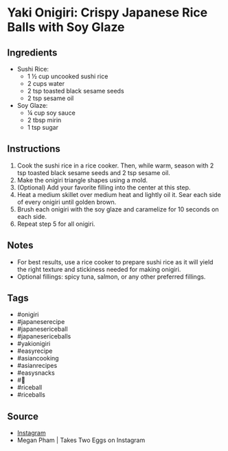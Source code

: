  # Yaki Onigiri: Crispy Japanese Rice Balls with Soy Glaze

## Ingredients

- Sushi Rice:
  - 1 ½ cup uncooked sushi rice
  - 2 cups water
  - 2 tsp toasted black sesame seeds
  - 2 tsp sesame oil
- Soy Glaze:
  - ¼ cup soy sauce
  - 2 tbsp mirin
  - 1 tsp sugar

## Instructions

1. Cook the sushi rice in a rice cooker. Then, while warm, season with 2 tsp toasted black sesame seeds and 2 tsp sesame oil.
2. Make the onigiri triangle shapes using a mold.
3. (Optional) Add your favorite filling into the center at this step.
4. Heat a medium skillet over medium heat and lightly oil it. Sear each side of every onigiri until golden brown.
5. Brush each onigiri with the soy glaze and caramelize for 10 seconds on each side.
6. Repeat step 5 for all onigiri.

## Notes

- For best results, use a rice cooker to prepare sushi rice as it will yield the right texture and stickiness needed for making onigiri.
- Optional fillings: spicy tuna, salmon, or any other preferred fillings.

## Tags

- #onigiri
- #japaneserecipe
- #japanesericeball
- #japanesericeballs
- #yakionigiri
- #easyrecipe
- #asiancooking
- #asianrecipes
- #easysnacks
- #🍙
- #riceball
- #riceballs

## Source

- [Instagram](https://www.instagram.com/p/C4Y3U7-vKxF)
- Megan Pham | Takes Two Eggs on Instagram